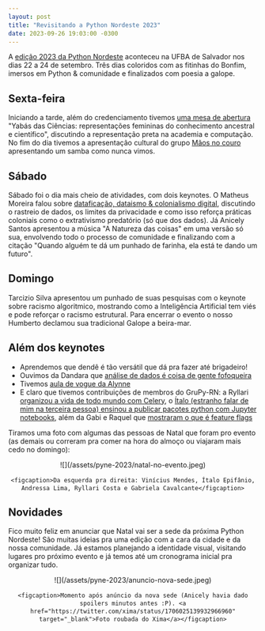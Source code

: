 ```yaml
---
layout: post
title: "Revisitando a Python Nordeste 2023"
date: 2023-09-26 19:03:00 -0300
---
```


A [edição 2023 da Python Nordeste](https://2023.pythonnordeste.org/) aconteceu na UFBA de Salvador nos dias 22 a 24 de setembro. Três dias coloridos com as fitinhas do Bonfim, imersos em Python & comunidade e finalizados com poesia a galope.

## Sexta-feira

Iniciando a tarde, além do credenciamento tivemos [uma mesa de abertura](https://www.instagram.com/p/Cxd8OCcLvax/) "Yabás das Ciências: representações femininas do conhecimento ancestral e científico", discutindo a representação preta na academia e computação. No fim do dia tivemos a apresentação cultural do grupo [Mãos no couro](https://www.instagram.com/maosnocouro/) apresentando um samba como nunca vimos.

## Sábado

Sábado foi o dia mais cheio de atividades, com dois keynotes. O Matheus Moreira falou sobre [dataficação, dataismo & colonialismo digital](https://github.com/moreira-matheus/pyne23/blob/main/Apresentacao_PyNE23.pdf), discutindo o rastreio de dados, os limites da privacidade e como isso reforça práticas coloniais como o extrativismo predatório (só que dos dados). Já Anicely Santos apresentou a música "A Natureza das coisas" em uma versão só sua, envolvendo todo o processo de comunidade e finalizando com a citação "Quando alguém te dá um punhado de farinha, ela está te dando um futuro".

## Domingo

Tarcizio Silva apresentou um punhado de suas pesquisas com o keynote sobre racismo algoritmico, mostrando como a Inteligência Artificial tem viés e pode reforçar o racismo estrutural. Para encerrar o evento o nosso Humberto declamou sua tradicional Galope a beira-mar.

## Além dos keynotes

- Aprendemos que dendê é tão versátil que dá pra fazer até brigadeiro!
- Ouvimos da Dandara que [análise de dados é coisa de gente fofoqueira](https://pretalx.com/python-nordeste-2023/talk/8RRMUE/)
- Tivemos [aula de vogue da Alynne](https://pretalx.com/python-nordeste-2023/talk/KC8PPZ/)
- E claro que tivemos contribuições de membros do GruPy-RN: a Ryllari [organizou a vida de todo mundo com Celery](https://pretalx.com/python-nordeste-2023/talk/7LW8WU/), o [Ítalo (estranho falar de mim na terceira pessoa) ensinou a publicar pacotes python com Jupyter notebooks](https://pretalx.com/python-nordeste-2023/talk/ZRHNW8/), além da Gabi e Raquel que [mostraram o que é feature flags](https://pretalx.com/python-nordeste-2023/talk/BCYLG3/)

Tiramos uma foto com algumas das pessoas de Natal que foram pro evento (as demais ou correram pra comer na hora do almoço ou viajaram mais cedo no domingo):

<div style="text-align:center">
    ![](/assets/pyne-2023/natal-no-evento.jpeg)

    <figcaption>Da esquerda pra direita: Vinícius Mendes, Ítalo Epifânio, Andressa Lima, Ryllari Costa e Gabriela Cavalcante</figcaption>
</div>

## Novidades

Fico muito feliz em anunciar que Natal vai ser a sede da próxima Python Nordeste! São muitas ideias pra uma edição com a cara da cidade e da nossa comunidade. Já estamos planejando a identidade visual, visitando lugares pro próximo evento e já temos até um cronograma inicial pra organizar tudo.

<div style="text-align:center">
    ![](/assets/pyne-2023/anuncio-nova-sede.jpeg)

    <figcaption>Momento após anúncio da nova sede (Anicely havia dado spoilers minutos antes :P). <a href="https://twitter.com/xima/status/1706025139932966960" target="_blank">Foto roubada do Xima</a></figcaption>
</div>

